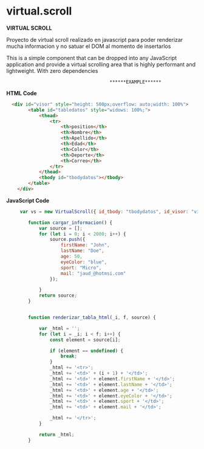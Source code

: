 # virtual.scroll
**VIRTUAL SCROLL**

Proyecto de virtual scroll realizado en javascript para poder
renderizar mucha informacion y no satuar el DOM al momento de
insertarlos


This is a simple component that can be dropped into any JavaScript application and provide a virtual scrolling area that is highly performant and lightweight. With zero dependencies 



                                          ******EXAMPLE******

****HTML Code****

```html
  <div id="visor" style="height: 500px;overflow: auto;width: 100%">
        <table id="tabledatos" style="widows: 100%;">
            <thead>
                <tr>
                    <th>position</th>
                    <th>Nombre</th>
                    <th>Apellido</th>
                    <th>Edad</th>
                    <th>Color</th>
                    <th>Deporte</th>
                    <th>Correo</th>
                </tr>
            </thead>
            <tbody id="tbodydatos"></tbody>
        </table>
    </div>

```

****JavaScript Code****

```javascript
     var vs = new VirtualScroll({ id_tbody: "tbodydatos", id_visor: "visor", source: cargar_informacion(), _length_tr: 15, fn_chunked: renderizar_tabla_html });

        function cargar_informacion() {
            var source = [];
            for (let i = 0; i < 2000; i++) {
                source.push({
                    firstName: "John",
                    lastName: "Doe",
                    age: 50,
                    eyeColor: "blue",
                    sport: "Micro",
                    mail: "jaud_@hotmsi.com"
                });

            }
            return source;
        }


        function renderizar_tabla_html(_i, f, source) {

            var _html = '';
            for (let i = _i; i < f; i++) {
                const element = source[i];

                if (element == undefined) {
                    break;
                }
                _html += '<tr>';
                _html += '<td>' + (i + 1) + '</td>';
                _html += '<td>' + element.firstName + '</td>';
                _html += '<td>' + element.lastName + '</td>';
                _html += '<td>' + element.age + '</td>';
                _html += '<td>' + element.eyeColor + '</td>';
                _html += '<td>' + element.sport + '</td>';
                _html += '<td>' + element.mail + '</td>';

                _html += '</tr>';
            }

            return _html;
        }

```

